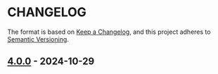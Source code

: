 # CHANGELOG
The format is based on [Keep a Changelog](https://keepachangelog.com/), and this project adheres to [Semantic Versioning](https://semver.org/).

## [4.0.0] - 2024-10-29

[4.0.0]: https://gitlab.gpf-tech.ign.fr/geoplateforme/geocodage/geocodeur/-/tags/v4.0.0
